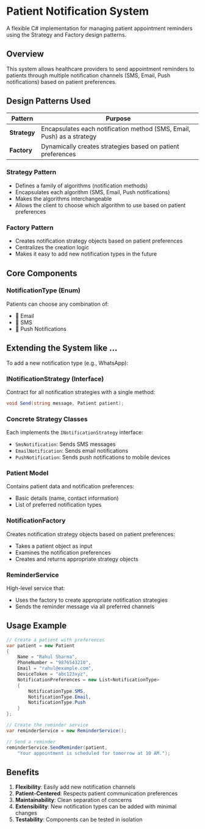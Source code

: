 # Patient Notification System

A flexible C# implementation for managing patient appointment reminders using the Strategy and Factory design patterns.

## Overview

This system allows healthcare providers to send appointment reminders to patients through multiple notification channels (SMS, Email, Push notifications) based on patient preferences.

## Design Patterns Used

| Pattern | Purpose |
|--------|---------|
| **Strategy** | Encapsulates each notification method (SMS, Email, Push) as a strategy |
| **Factory**  | Dynamically creates strategies based on patient preferences |

### Strategy Pattern
- Defines a family of algorithms (notification methods)
- Encapsulates each algorithm (SMS, Email, Push notifications)
- Makes the algorithms interchangeable
- Allows the client to choose which algorithm to use based on patient preferences

### Factory Pattern
- Creates notification strategy objects based on patient preferences
- Centralizes the creation logic
- Makes it easy to add new notification types in the future

## Core Components

### NotificationType (Enum)
Patients can choose any combination of:
- 📩 Email
- 📱 SMS
- 🔔 Push Notifications

 ## Extending the System like ...
To add a new notification type (e.g., WhatsApp):

### INotificationStrategy (Interface)
Contract for all notification strategies with a single method:
```csharp
void Send(string message, Patient patient);
```

### Concrete Strategy Classes
Each implements the `INotificationStrategy` interface:
- `SmsNotification`: Sends SMS messages
- `EmailNotification`: Sends email notifications
- `PushNotification`: Sends push notifications to mobile devices

### Patient Model
Contains patient data and notification preferences:
- Basic details (name, contact information)
- List of preferred notification types

### NotificationFactory
Creates notification strategy objects based on patient preferences:
- Takes a patient object as input
- Examines the notification preferences
- Creates and returns appropriate strategy objects

### ReminderService
High-level service that:
- Uses the factory to create appropriate notification strategies
- Sends the reminder message via all preferred channels

## Usage Example

```csharp
// Create a patient with preferences
var patient = new Patient
{
    Name = "Rahul Sharma",
    PhoneNumber = "9876543210",
    Email = "rahul@example.com",
    DeviceToken = "abc123xyz",
    NotificationPreferences = new List<NotificationType>
    {
        NotificationType.SMS,
        NotificationType.Email,
        NotificationType.Push
    }
};

// Create the reminder service
var reminderService = new ReminderService();

// Send a reminder
reminderService.SendReminder(patient, 
    "Your appointment is scheduled for tomorrow at 10 AM.");
```

## Benefits

1. **Flexibility**: Easily add new notification channels
2. **Patient-Centered**: Respects patient communication preferences
3. **Maintainability**: Clean separation of concerns
4. **Extensibility**: New notification types can be added with minimal changes
5. **Testability**: Components can be tested in isolation

